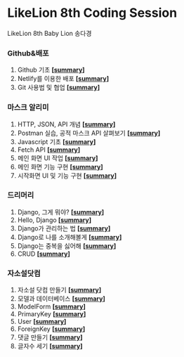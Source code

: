 # LikeLion 8th Coding Session
LikeLion 8th Baby Lion 송다경

### Github&배포

1. Github 기초 **[[summary](https://github.com/sa11k/LikeLion/blob/master/Github%20%26%20%EB%B0%B0%ED%8F%AC/Github%20%EA%B8%B0%EC%B4%88.md)]**
2. Netlify를 이용한 배포 **[[summary](https://github.com/sa11k/LikeLion/blob/master/Github%20%26%20%EB%B0%B0%ED%8F%AC/Netlify%EB%A5%BC%20%EC%9D%B4%EC%9A%A9%ED%95%9C%20%EB%B0%B0%ED%8F%AC.md)]**
3. Git 사용법 및 협업 **[[summary](https://github.com/sa11k/LikeLion/blob/master/Github%20%26%20%EB%B0%B0%ED%8F%AC/Github%20%ED%98%91%EC%97%85.md)]**

### 마스크 알리미

1. HTTP, JSON, API 개념 **[[summary](https://github.com/sa11k/LikeLion/blob/master/%EB%A7%88%EC%8A%A4%ED%81%AC%20%EC%95%8C%EB%A6%AC%EB%AF%B8/HTTP%2C%20JSON%2C%20API%20%EA%B0%9C%EB%85%90.md)]**
2. Postman 실습, 공적 마스크 API 살펴보기 **[[summary](https://github.com/sa11k/LikeLion/blob/master/%EB%A7%88%EC%8A%A4%ED%81%AC%20%EC%95%8C%EB%A6%AC%EB%AF%B8/Postman%20%EC%8B%A4%EC%8A%B5%2C%20%EA%B3%B5%EC%A0%81%20%EB%A7%88%EC%8A%A4%ED%81%AC%20API%20%EC%82%B4%ED%8E%B4%EB%B3%B4%EA%B8%B0.md)]**
3. Javascript 기초 **[[summary](https://github.com/sa11k/LikeLion/blob/master/%EB%A7%88%EC%8A%A4%ED%81%AC%20%EC%95%8C%EB%A6%AC%EB%AF%B8/Javascript%20%EA%B8%B0%EC%B4%88.md)]**
4. Fetch API **[[summary](https://github.com/sa11k/LikeLion/blob/master/%EB%A7%88%EC%8A%A4%ED%81%AC%20%EC%95%8C%EB%A6%AC%EB%AF%B8/Fetch%20API.md)]**
5. 메인 화면 UI 작업 **[[summary](https://github.com/sa11k/LikeLion/blob/master/%EB%A7%88%EC%8A%A4%ED%81%AC%20%EC%95%8C%EB%A6%AC%EB%AF%B8/%EB%A9%94%EC%9D%B8%20%ED%99%94%EB%A9%B4%20UI%20%EC%9E%91%EC%97%85.md)]**
6. 메인 화면 기능 구현 **[[summary](https://github.com/sa11k/LikeLion/blob/master/%EB%A7%88%EC%8A%A4%ED%81%AC%20%EC%95%8C%EB%A6%AC%EB%AF%B8/%EB%A9%94%EC%9D%B8%20%ED%99%94%EB%A9%B4%20%EA%B8%B0%EB%8A%A5%20%EA%B5%AC%ED%98%84.md)]**
7. 시작화면 UI 및 기능 구현 **[[summary](https://github.com/sa11k/LikeLion/blob/master/%EB%A7%88%EC%8A%A4%ED%81%AC%20%EC%95%8C%EB%A6%AC%EB%AF%B8/%EC%8B%9C%EC%9E%91%ED%99%94%EB%A9%B4%20UI%20%EB%B0%8F%20%EA%B8%B0%EB%8A%A5%20%EA%B5%AC%ED%98%84.md)]**

### 드리머리

1. Django, 그게 뭐야? **[[summary](https://github.com/sa11k/LikeLion/blob/master/%EB%93%9C%EB%A6%AC%EB%A8%B8%EB%A6%AC/Django%2C%20%EA%B7%B8%EA%B2%8C%20%EB%AD%90%EC%95%BC.md)]**
2. Hello, Django **[[summary](https://github.com/sa11k/LikeLion/blob/master/%EB%93%9C%EB%A6%AC%EB%A8%B8%EB%A6%AC/Hello%2C%20Django.md)]**
3. Django가 관리하는 법 **[[summary](https://github.com/sa11k/LikeLion/blob/master/%EB%93%9C%EB%A6%AC%EB%A8%B8%EB%A6%AC/Django%EA%B0%80%20%EA%B4%80%EB%A6%AC%ED%95%98%EB%8A%94%20%EB%B2%95.md)]**
4. Django로 나를 소개해볼게 **[[summary](https://github.com/sa11k/LikeLion/blob/master/%EB%93%9C%EB%A6%AC%EB%A8%B8%EB%A6%AC/Django%EB%A1%9C%20%EB%82%98%EB%A5%BC%20%EC%86%8C%EA%B0%9C%ED%95%B4%EB%B3%BC%EA%B2%8C.md)]**
5. Django는 중복을 싫어해 **[[summary](https://github.com/sa11k/LikeLion/blob/master/%EB%93%9C%EB%A6%AC%EB%A8%B8%EB%A6%AC/Django%EB%8A%94%20%EC%A4%91%EB%B3%B5%EC%9D%84%20%EC%8B%AB%EC%96%B4%ED%95%B4.md)]**
6. CRUD **[[summary](https://github.com/sa11k/LikeLion/blob/master/%EB%93%9C%EB%A6%AC%EB%A8%B8%EB%A6%AC/CRUD.md)]**

### 자소설닷컴

1. 자소설 닷컴 만들기 **[[summary](https://github.com/sa11k/LikeLion/blob/master/%EC%9E%90%EC%86%8C%EC%84%A4%EB%8B%B7%EC%BB%B4/%EC%9E%90%EC%86%8C%EC%84%A4%20%EB%8B%B7%EC%BB%B4%20%EB%A7%8C%EB%93%A4%EA%B8%B0.md)]**
2. 모델과 데이터베이스 **[[summary](https://github.com/sa11k/LikeLion/blob/master/%EC%9E%90%EC%86%8C%EC%84%A4%EB%8B%B7%EC%BB%B4/%EB%AA%A8%EB%8D%B8%EA%B3%BC%20%EB%8D%B0%EC%9D%B4%ED%84%B0%EB%B2%A0%EC%9D%B4%EC%8A%A4.md)]**
3. ModelForm **[[summary](https://github.com/sa11k/LikeLion/blob/master/%EC%9E%90%EC%86%8C%EC%84%A4%EB%8B%B7%EC%BB%B4/ModelForm.md)]**
4. PrimaryKey **[[summary](https://github.com/sa11k/LikeLion/blob/master/%EC%9E%90%EC%86%8C%EC%84%A4%EB%8B%B7%EC%BB%B4/PrimaryKey.md)]**
5. User **[[summary](https://github.com/sa11k/LikeLion/blob/master/%EC%9E%90%EC%86%8C%EC%84%A4%EB%8B%B7%EC%BB%B4/User.md)]**
6. ForeignKey **[[summary](https://github.com/sa11k/LikeLion/blob/master/%EC%9E%90%EC%86%8C%EC%84%A4%EB%8B%B7%EC%BB%B4/ForeignKey.md)]**
7. 댓글 만들기 **[[summary](https://github.com/sa11k/LikeLion/blob/master/%EC%9E%90%EC%86%8C%EC%84%A4%EB%8B%B7%EC%BB%B4/%EB%8C%93%EA%B8%80%20%EB%A7%8C%EB%93%A4%EA%B8%B0.md)]**
8. 글자수 세기 **[[summary](https://github.com/sa11k/LikeLion/blob/master/%EC%9E%90%EC%86%8C%EC%84%A4%EB%8B%B7%EC%BB%B4/%EA%B8%80%EC%9E%90%EC%88%98%20%EC%84%B8%EA%B8%B0.md)]**

